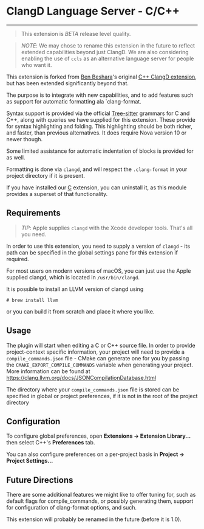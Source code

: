 # ClangD Language Server - C/C++

---

> This extension is _BETA_ release level quality.

> _NOTE_: We may chose to rename this extension in the future to reflect extended
> capabilities beyond just ClangD. We are also considering enabling the use
> of `ccls` as an alternative language server for people who want it.

This extension is forked from [Ben Beshara][1]'s original [C++ ClangD extension][2],
but has been extended significantly beyond that.

The purpose is to integrate with new capabilities, and to add features such as support for automatic formatting ala `clang-format.

Syntax support is provided via the official [Tree-sitter][3] grammars for C and C++, along
with queries we have supplied for this extension. These provide for syntax highlighting
and folding. This highlighting should be both richer, and faster, than previous alternatives.
It does require Nova version 10 or newer though.

Some limited assistance for automatic indentation of blocks is provided
for as well.

Formatting is done via `clangd`, and will respect the `.clang-format` in your
project directory if it is present.

If you have installed our [C][4] extension, you can uninstall it, as this module
provides a superset of that functionality.

## Requirements

> _TIP_: Apple supplies `clangd` with the Xcode developer tools. That's all you need.

In order to use this extension, you need to supply a version of `clangd` - its path can be specified in the global settings pane for this extension if required.

For most users on modern versions of macOS, you can just use the Apple supplied clangd,
which is located in `/usr/bin/clangd`.

It is possible to install an LLVM version of clangd using

```
# brew install llvm
```

or you can build it from scratch and place it where you like.

## Usage

The plugin will start when editing a C or C++ source file. In order to provide project-context specific information, your project will need to provide a `compile_commands.json` file - CMake can generate one for you by passing the `CMAKE_EXPORT_COMPILE_COMMANDS` variable when generating your project. More information can be found at https://clang.llvm.org/docs/JSONCompilationDatabase.html

The directory where your `compile_commands.json` file is stored can be specified in global or project preferences, if it is not in the root of the project directory

## Configuration

To configure global preferences, open **Extensions → Extension Library...** then select C++'s **Preferences** tab.

You can also configure preferences on a per-project basis in **Project → Project Settings...**

## Future Directions

There are some additional features we might like to offer
tuning for, such as default flags for compile_commands, or possibly generating them,
support for configuration of clang-format options, and such.

This extension will probably be renamed in the future (before it is 1.0).

[1]: https://benbeshara.id.au/ "Ben Beshara"
[2]: https://example.com/clangd-nova-extension
[3]: https://tree-sitter.github.io/tree-sitter/ "Tree-sitter web site"
[4]: https://github.com/staysail/nova-c "Tree-sitter grammar for C"
